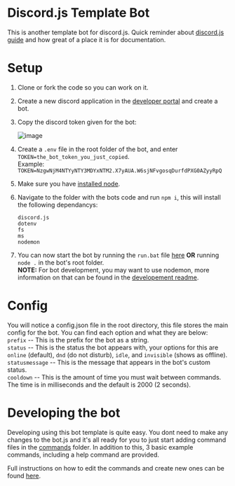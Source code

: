 # Discord.js Template Bot
This is another template bot for discord.js. Quick reminder about [discord.js guide](https://discordjs.guide) and how great of a place it is for documentation.

# Setup
1) Clone or fork the code so you can work on it.
2) Create a new discord application in the [developer portal](https://discord.com/developers/applications) and create a bot.
3) Copy the discord token given for the bot:
  
    ![image](https://user-images.githubusercontent.com/72450527/111185348-408d9880-8588-11eb-94ca-8f35220b7864.png)

4) Create a `.env` file in the root folder of the bot, and enter `TOKEN=the_bot_token_you_just_copied`.<br>
    Example: `TOKEN=NzgwNjM4NTYyNTY3MDYxNTM2.X7yAUA.W6sjNFvgosqDurfdPXG0AZyyRpQ`
5) Make sure you have [installed node](https://nodejs.org/en/).
6) Navigate to the folder with the bots code and run `npm i`, this will install the following dependancys:
    ```
    discord.js
    dotenv
    fs
    ms
    nodemon
    ```
7) You can now start the bot by running the `run.bat` file [here](https://github.com/GrantBGreat/discord.js-template-bot/blob/main/run.bat) **OR** running `node .` in the bot's root folder.<br>
    **NOTE:** For bot development, you may want to use nodemon, more information on that can be found in the [developement readme](https://github.com/GrantBGreat/discord.js-template-bot/blob/main/commands/README.md).

# Config
You will notice a config.json file in the root directory, this file stores the main config for the bot. You can find each option and what they are below:<br>
`prefix` -- This is the prefix for the bot as a string.<br>
`status` -- This is the status the bot appears with, your options for this are `online` (default), `dnd` (do not disturb), `idle`, and `invisible` (shows as offline).<br>
`statusmessage` -- This is the message that appears in the bot's custom status.<br>
`cooldown` -- This is the amount of time you must wait between commands. The time is in milliseconds and the default is 2000 (2 seconds).

# Developing the bot
Developing using this bot template is quite easy. You dont need to make any changes to the bot.js and it's all ready for you to just start adding command files in the [commands](https://github.com/GrantBGreat/discord.js-template-bot/tree/main/commands) folder. In addition to this, 3 basic example commands, including a help command are provided.

Full instructions on how to edit the commands and create new ones can be found [here](https://github.com/GrantBGreat/discord.js-template-bot/blob/main/commands/README.md).
